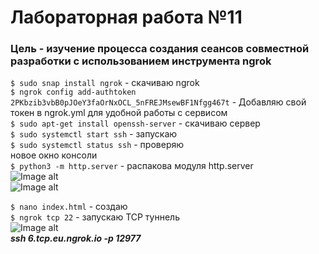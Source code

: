 # Лабораторная работа №11

### Цель - изучение процесса создания сеансов совместной разработки с использованием инструмента ngrok

```$ sudo snap install ngrok``` - скачиваю ngrok<br />
```$ ngrok config add-authtoken 2PKbzib3vbB0pJOeY3faOrNxOCL_5nFREJMsewBF1Nfgg467t``` - Добавляю свой токен в ngrok.yml для удобной работы с сервисом<br />
```$ sudo apt-get install openssh-server``` - скачиваю сервер <br />
```$ sudo systemctl start ssh``` - запускаю<br />
```$ sudo systemctl status ssh``` - проверяю<br />
новое окно консоли<br />
```$ python3 -m http.server``` - распакова модуля http.server<br />
![Image alt](https://github.com/magistrmittil/lab11/blob/master/SCREENSHOT.png)<br />
![Image alt](https://github.com/magistrmittil/lab11/blob/master/SCREEN2.png)<br />

```$ nano index.html``` - создаю<br />
```$ ngrok tcp 22``` - запускаю TCP туннель<br />
![Image alt](https://github.com/magistrmittil/lab11/blob/master/SCREEN3.png)<br />
***ssh 6.tcp.eu.ngrok.io -p 12977***

